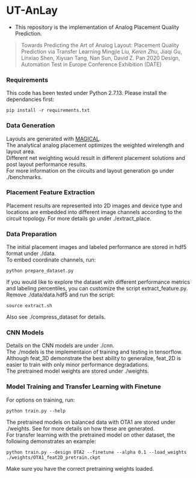 # UT-AnLay #
- This repository is the implementation of Analog Placement Quality Prediction.
> Towards Predicting the Art of Analog Layout: Placement Quality Prediction via Transfer Learning
Mingjie Liu<sup>*</sup>, Keren Zhu<sup>*</sup>, Jiaqi Gu, Linxiao Shen, Xiyuan Tang, Nan Sun, David Z. Pan
2020 Design, Automation Test in Europe Conference Exhibition (DATE)


### Requirements ###
This code has been tested under Python 2.7.13. Please install the dependancies first:
```
pip install -r requirements.txt
```

### Data Generation ###
Layouts are generated with [MAGICAL](https://github.com/magical-eda/MAGICAL). \
The analytical analog placement optimizes the weighted wirelength and layout area. \
Different net weighting would result in different placement solutions and post layout performance results. \
For more information on the circuits and layout generation go under ./benchmarks.

### Placement Feature Extraction ###
Placement results are represented into 2D images and device type and locations are embedded into different image channels according to the circuit topology.
For more details go under ./extract_place.

### Data Preparation ###
The initial placement images and labeled performance are stored in hdf5 format under ./data. \
To embed coordinate channels, run:
```
python prepare_dataset.py
```
If you would like to explore the dataset with different performance metrics and labeling percentiles, you can customize the script extract_feature.py. \
Remove ./data/data.hdf5 and run the script:
```
source extract.sh
```
Also see ./compress_dataset for details.

### CNN Models ### 
Details on the CNN models are under ./cnn. \
The ./models is the implementaion of training and testing in tensorflow. \
Although feat_3D demonstrate the best ability to generalize, feat_2D is easier to train with only minor performance degradations. \
The pretrained model weights are stored under ./weights.

### Model Training and Transfer Learning with Finetune ###
For options on training, run:
```
python train.py --help
```
The pretrained models on balanced data with OTA1 are stored under ./weights. See for more details on how these are generated.\
For transfer learning with the pretrained model on other dataset, the following demonstrates an example:
```
python train.py --design OTA2 --finetune --alpha 0.1 --load_weights ./weights/OTA1_feat2D_pretrain.ckpt
```
Make sure you have the correct pretraining weights loaded.

